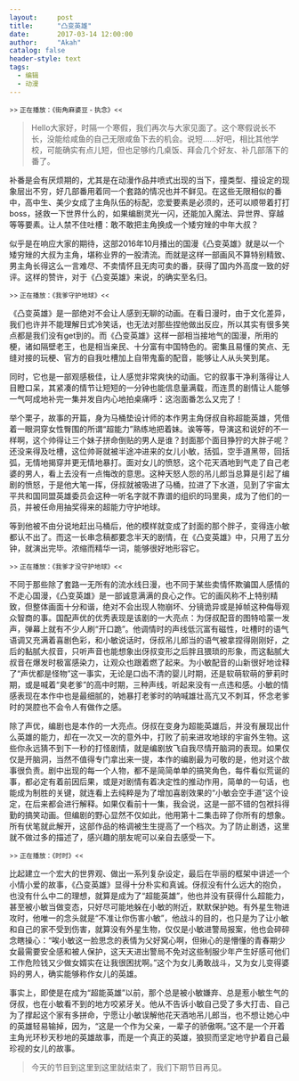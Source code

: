 ```yaml
---
layout:     post
title:      "凸变英雄"
date:       2017-03-14 12:00:00
author:     "Akah"
catalog: false
header-style: text
tags:
  - 编辑
  - 动漫
---
```


<small> >> 正在播放：《街角麻婆豆 - 执念》<< </small>

> Hello大家好，时隔一个寒假，我们再次与大家见面了。这个寒假说长不长，没能给咸鱼的自己无限咸鱼下去的机会。说短……好吧，相比其他学校，可能确实有点儿短，但也足够约几桌饭、拜会几个好友、补几部落下的番了。

补番是会有厌烦期的，尤其是在动漫作品井喷式出现的当下，撞类型、撞设定的现象层出不穷，好几部番用着同一个套路的情况也并不鲜见。在这些无限相似的番中，高中生、美少女成了主角队伍的标配，恋爱要素是必须的，还可以顺带着打打boss，拯救一下世界什么的，如果编剧灵光一闪，还能加入魔法、异世界、穿越等等要素。让人禁不住吐槽：敢不敢把主角换成一个矮穷矬的中年大叔？

似乎是在响应大家的期待，这部2016年10月播出的国漫《凸变英雄》就是以一个矮穷矬的大叔为主角，堪称业界的一股清流。而就是这样一部画风不算特别精致、男主角长得这么一言难尽、不卖情怀且无肉可卖的番，获得了国内外高度一致的好评。这样的赞许，对于《凸变英雄》来说，的确实至名归。

 

<small> >> 正在播放：《我爹守护地球》<< </small>

《凸变英雄》是一部绝对不会让人感到无聊的动画。在看日漫时，由于文化差异，我们也许并不能理解日式冷笑话，也无法对那些捏他做出反应，所以其实有很多笑点都是我们没有get到的。而《凸变英雄》这样一部相当接地气的国漫，所用的梗，诸如隔壁老王，也是相当亲民、十分富有中国特色的。密集且易懂的笑点、无缝对接的玩梗、官方的自我吐槽加上自带鬼畜的配音，能够让人从头笑到尾。

同时，它也是一部观感极佳，让人感觉非常爽快的动画。它的叙事干净利落得让人目瞪口呆，其紧凑的情节让短短的一分钟也能信息量满载，而连贯的剧情让人能够一气呵成地补完一集并发自内心地拍桌痛呼：这泡面番怎么又完了！

举个栗子，故事的开篇，身为马桶垫设计师的本作男主角伢叔自称超能英雄，凭借着一眼洞穿女性臀围的所谓“超能力”熟练地把着妹。诶等等，导演这和说好的不一样啊，这个帅得让三个妹子拼命倒贴的男人是谁？封面那个面目狰狞的大胖子呢？还没来得及吐槽，这位帅哥就被半途冲进来的女儿小敏，括弧，空手道黑带，回括弧，无情地揭穿并更无情地暴打。面对女儿的愤怒，这个花天酒地到气走了自己老婆的男人，看上去没有一点悔改的意思。这种天怒人怨的吊儿郎当总算是引起了编剧的愤怒，于是他大笔一挥，伢叔就被吸进了马桶，拉进了下水道，见到了宇宙太平共和国同盟英雄委员会这种一听名字就不靠谱的组织的玛里奥，成为了他们的一员，并被任命用抽奖得来的超能力守护地球。

等到他被不由分说地赶出马桶后，他的模样就变成了封面的那个胖子，变得连小敏都认不出了。而这一长串念稿都要念半天的剧情，在《凸变英雄》中，只用了五分钟，就演出完毕。浓缩而精华一词，能够很好地形容它。

 

<small> >> 正在播放：《我爹才没守护地球》<< </small>

不同于那些除了套路一无所有的流水线日漫，也不同于某些卖情怀欺骗国人感情的不走心国漫，《凸变英雄》是一部诚意满满的良心之作。它的画风称不上特别精致，但整体画面十分和谐，绝对不会出现人物崩坏、分镜诡异或是掉帧这种侮辱观众智商的事。国配声优的优秀表现是该剧的一大亮点：为伢叔配音的图特哈蒙一发声，弹幕上就有不少人刷“开口跪”。他调情时的声线低沉富有磁性，吐槽时的语气语调又充满着喜剧色彩，和小敏说话时，伢叔吊儿郎当的语气被拿捏得刚刚好，之后的黏腻大叔音，只听声音也能想象出伢叔变形之后胖且猥琐的形象，而这黏腻大叔音在爆发时极富感染力，让观众也跟着燃了起来。为小敏配音的山新很好地诠释了“声优都是怪物”这一事实，无论是口齿不清的婴儿时期，还是软萌软萌的萝莉时期，或是喊着“臭老爹”的高中时期，三种声线，听起来没有一点违和感。小敏的情感表现在本作中也是最细腻的，她暴打老爹时的呐喊雄壮高亢又不刺耳，怀念老爹时的哭腔也不会令人有做作之感。

除了声优，编剧也是本作的一大亮点。伢叔在变身为超能英雄后，并没有展现出什么英雄的能力，却在一次又一次的意外中，打败了前来进攻地球的宇宙外生物。这些你永远猜不到下一秒的打怪剧情，就是编剧放飞自我尽情开脑洞的表现。如果仅仅是开脑洞，当然不值得专门拿出来一提，本作的编剧最为可敬的是，他对这个故事很负责。剧中出现的每一个人物，都不是简简单单的搞笑角色，每件看似荒诞的事，都必定有着前因后果，或是对剧情有着决定性的推动作用，简单的一句话，也能成为制胜的关键，就连看上去纯粹是为了增加喜剧效果的“小敏会空手道”这个设定，在后来都会进行解释。如果仅看前十一集，我会说，这是一部不错的包袱抖得勤的搞笑动画。但编剧的野心显然不仅如此，他用第十二集击碎了你所有的想象。所有伏笔就此解开，这部作品的格调被生生提高了一个档次。为了防止剧透，这里就不做过多的描述了，感兴趣的朋友呢可以亲自去感受一下。

 

<small> >> 正在播放：《时时》<< </small>

比起建立一个宏大的世界观、做出一系列复杂设定，最后在华丽的框架中讲述一个小情小爱的故事，《凸变英雄》显得十分朴实和真诚。伢叔没有什么远大的抱负，也没有什么中二的理想，就算是成为了“超能英雄”，他也并没有获得什么超能力，甚至被小敏当做变态，只好尽可能地躲在小敏的附近，默默保护她。有外星生物进攻时，他唯一的念头就是“不准让你伤害小敏”，他战斗的目的，也只是为了让小敏和自己的家不受到伤害，就算没有外星生物，仅仅是小敏进警局报案，他也会碎碎念瞎操心：“唉小敏这一脸思念的表情为父好窝心啊，但揪心的是懵懂的青春期少女最需要安全感和被人保护，这天天进出警局不免对这些制服少年产生好感可他们工作危险钱又少做女婿实在让我很困扰啊。”这个为女儿勇敢战斗，又为女儿变得婆妈的男人，确实能够称作女儿的英雄。

 

事实上，即使是在成为“超能英雄”以前，那个总是被小敏嫌弃、总是惹小敏生气的伢叔，也在小敏看不到的地方咬紧牙关。他从不告诉小敏自己受了多大打击、自己为了撑起这个家有多拼命，宁愿让小敏误解他花天酒地吊儿郎当，也不想让她心中的英雄轻易输掉，因为，“这是一个作为父亲，一辈子的骄傲啊。”这不是一个开着主角光环秒天秒地的英雄故事，而是一个真正的英雄，狼狈而坚定地守护着自己最珍视的女儿的故事。




> 今天的节目到这里到这里就结束了，我们下期节目再见。



